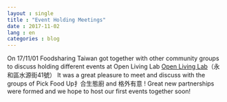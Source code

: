 ```yaml
---
layout : single
title : "Event Holding Meetings"
date : 2017-11-02
lang : en
categories : blog
---
```


On 17/11/01 Foodsharing Taiwan got together with other community groups to discuss holding different events at Open Living Lab [Open Living Lab](https://www.facebook.com/2017openliving/posts/1990515121233795)（永和區水源街41號）
It was a great pleasure to meet and discuss with the groups of Pick Food Up扌合生態廚 and 格外有意 ! Great new partnerships were formed and we hope to host our first events together soon!
